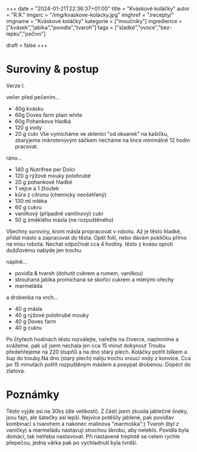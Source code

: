 
+++
date = "2024-01-21T22:36:37+01:00"
title = "Kváskové koláčky"
autor = "R.R."
imgsrc = "/img/kvaskove-kolacky.jpg"
imghref = "/recepty/"
imgname = "Kváskové koláčky"
kategorie = ["moučníky"]
ingredience = ["kvásek","jablka","povidla","tvaroh"]
tags = ["sladké","ovoce","bez-lepku","pečivo"]

draft = false
+++

# Suroviny & postup
Verze I.

večer před pečením...
- 40g kvásku
- 60g Doves farm plain white
- 60g Pohankova hladká
- 120 g vody
- 20 g cukr
Vše vymícháme ve sklenici "od okuerek" na kašičku, zkaryjeme mikrotenovým sáčkem necháme na lince minimálně 12 hodin pracovat.

ráno...
- 140 g Nutrifree per Dolci
- 120 g rýžové mouky polohrubé
- 20 g pohankové hladké
- 1 vejce a 1 žloutek
- kůra z citronu (chemicky neošetřený)
- 130 ml mléka
- 60 g cukru
- vanilkový (případně vanilínový) cukr
- 50 g změklého másla (ne rozpuštěného)

Všechny suroviny, krom másla propracovat v robotu. Až je těsto hladké, přidat máslo a zapracovat do těsta. Opět  folií, nebo dávám pokličku přímo na mísu robota.
Nechat odpočívat cca 4 hodiny. těsto z kvasu oproti dožďovému nabyde jen trochu.

náplně...
- povidla & tvaroh (dohutit cukrem a rumem, vanilkou)
- strouhaná jablka promíchaná se skořicí cukrem a mletými ořechy
- marmeláda



a drobenka na vrch...
- 40 g másla
- 40 g rýžové polohrubé mouky
- 40 g Doves farm
- 40 g cukru

Po čtyřech hodinách těsto rozválejte, nařežte na čtverce, naplmníme a svážeme. pak už jsem nechala jen cca 15 minut dokynout
Troubu předehřejeme na 220 stupňů a na dno starý plech. Koláčky potřít bílkem a šup do trouby.Na dno (starý plech) naliju trochu vroucí vody z konvice. 
Cca po 15 minutách potřít rozpuštěným máslem a posypat drobenou. Dopéct do zlatova.


# Poznámky
Těsto vyjde asi na 30ks (dle velikosti). Z části jsem zkusila jablečné šneky, jsou fajn, ale šátečky asi lepší. 
Nejvíce potěšily jablené, pak povidlav kombinaci s tvarohem a nakonec malinova "marmoška":)
Tvaroh (byl z vaničky) a marmeládu nastavuji strochou škrobu, aby neteklo. Povidla byla domácí, tak netřeba nastavovat.
Při nastavené treplotě se celem rychle přepečou, jedna várka pak po vychladnutí byla tvrdší.


<!-- original:
Kváskové koláče
15. 11. 2019 by Recepty
Opět koláčky, i když dnes malinko jinak – kváskově. Asi to nebude recept, se který se budou chtít drbat všichni, ale vím, že tady pár fandů kvásku je, takže se podělím.

Kdo nemá kvásek a přesto by chtěl vyzkoušet, TADY postup na jeho vytvoření.

Na těsto budeme potřebovat sladký rozkvas který připravíme ze:

20g kvásku
100g mouky Schaer mix B
120g vody
20 g sladidla
Vše vymícháme v míse v hladkou kašičku, kterou zakryjeme potravinovou folií a necháme minimálně 12 hodin pracovat.

Následně do kvásku přidáme:

200g mouky Schaer mix B
100g rýžové mouky polohrubé Adveni
2 žloutky
kůra z chemicky neošetřeného citronu
200ml mléka
60g sladidla
50g změklého másla (ne rozpuštěného)
Všechny ingredience, kromě vymíchejte v hladké těsto. Doproručuji mixér a opravdu věnovat propracování těsta dostatečně dlouhou dobu. Když je těsto hladké, přidejte máslo, které důkladně zapracujte.

Opět přetáhněte folií a tentokrát bude těsto odpočívat cca 4 hodiny. Nečekejte, že nějakým zázračným způsobem vyletí a vykyne, jak jsme tomu zvyklí u těst z droždí.

Mezi tím si můžeme připravit věci na posypku:

máslo
rýžová polohrubá mouka
sladidlo
mandlová mouka
a náplně.

Plnila jsem domácími povidly, tvarohem, mákem a vlašskými ořechy.

Po čtyřech hodinách těsto rozválejte, nařežte na čtverce, naplňte náplní a svažte.

Teď je čeká další proces kynutí. Já je chtěla péct ke snídani, takže jsem je večer uložila pod igelitový sáček do lednice.

Rozpalte troubu na 220 stupňů a na spodní rošt vložte plech, na který vylijte cca litr vody. Koláčky potřete bílkem a dejte péct do trouby. Zhruba po půl hodině, troubu otevřete, koláčky potřete rozpuštěným máslem a posypte drobenou. Dopékejte do zlatavé barvy.

Po vytažení ještě jednou potřete rozpuštěným máslem.-->

